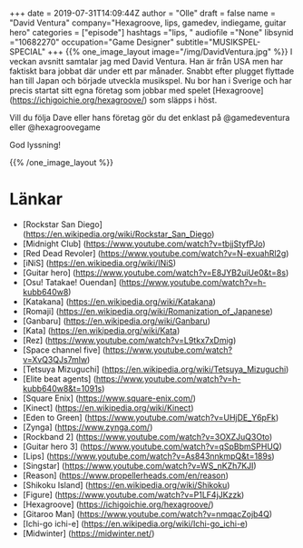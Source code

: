 +++
date = 2019-07-31T14:09:44Z
author = "Olle"
draft = false
name = "David Ventura"
company="Hexagroove, lips, gamedev, indiegame, guitar hero"
categories = ["episode"]
hashtags ="lips, "
audiofile ="None"
libsynid ="10682270"
occupation="Game Designer"
subtitle="MUSIKSPEL-SPECIAL"
+++ 
{{% one_image_layout image="/img/DavidVentura.jpg" %}}
I veckan avsnitt samtalar jag med David Ventura. Han är från USA men har faktiskt bara jobbat där under ett par månader. Snabbt efter plugget flyttade han till Japan och började utveckla musikspel. Nu bor han i Sverige och har precis startat sitt egna företag som jobbar med spelet [Hexagroove] (https://ichigoichie.org/hexagroove/) som släpps i höst.

Vill du följa Dave eller hans företag gör du det enklast på @gamedeventura eller @hexagroovegame

God lyssning!

{{% /one_image_layout %}}

# Länkar
* [Rockstar San Diego] (https://en.wikipedia.org/wiki/Rockstar_San_Diego)
* [Midnight Club] (https://www.youtube.com/watch?v=tbjjStyfPJo)
* [Red Dead Revoler] (https://www.youtube.com/watch?v=N-exuahRl2g)
* [iNiS] (https://en.wikipedia.org/wiki/INiS)
* [Guitar hero] (https://www.youtube.com/watch?v=E8JYB2uiUe0&t=8s)
* [Osu! Tatakae! Ouendan] (https://www.youtube.com/watch?v=h-kubb640w8)
* [Katakana] (https://en.wikipedia.org/wiki/Katakana)
* [Romaji] (https://en.wikipedia.org/wiki/Romanization_of_Japanese)
* [Ganbaru] (https://en.wikipedia.org/wiki/Ganbaru)
* [Kata] (https://en.wikipedia.org/wiki/Kata)
* [Rez] (https://www.youtube.com/watch?v=L9tkx7xDmig)
* [Space channel five] (https://www.youtube.com/watch?v=XvQ3QJs7mlw)
* [Tetsuya Mizuguchi] (https://en.wikipedia.org/wiki/Tetsuya_Mizuguchi)
* [Elite beat agents] (https://www.youtube.com/watch?v=h-kubb640w8&t=1091s)
* [Square Enix] (https://www.square-enix.com/)
* [Kinect] (https://en.wikipedia.org/wiki/Kinect)
* [Eden to Green] (https://www.youtube.com/watch?v=UHjDE_Y6pFk)
* [Zynga] (https://www.zynga.com/)
* [Rockband 2] (https://www.youtube.com/watch?v=3OXZJuQ3Oto)
* [Guitar hero 3] (https://www.youtube.com/watch?v=qSpBbmSPHUQ)
* [Lips] (https://www.youtube.com/watch?v=As843nnkmpQ&t=189s)
* [Singstar] (https://www.youtube.com/watch?v=WS_nKZh7KJI)
* [Reason] (https://www.propellerheads.com/en/reason)
* [Shikoku Island] (https://en.wikipedia.org/wiki/Shikoku)
* [Figure] (https://www.youtube.com/watch?v=P1LF4jJKzzk)
* [Hexagroove] (https://ichigoichie.org/hexagroove/)
* [Gitaroo Man] (https://www.youtube.com/watch?v=nmqacZojb4Q)
* [Ichi-go ichi-e] (https://en.wikipedia.org/wiki/Ichi-go_ichi-e)
* [Midwinter] (https://midwinter.net/)
